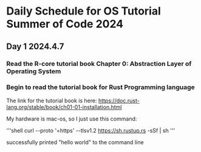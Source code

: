 # Daily Schedule for OS Tutorial Summer of Code 2024

## Day 1 2024.4.7

### Read the R-core tutorial book Chapter 0: Abstraction Layer of Operating System

### Begin to read the tutorial book for Rust Programming language

The link for the tutorial book is here: https://doc.rust-lang.org/stable/book/ch01-01-installation.html

My hardware is mac-os, so I just use this command:  

'''shell
  curl --proto '=https' --tlsv1.2 https://sh.rustup.rs -sSf | sh
'''

successfully printed "hello world" to the command line

